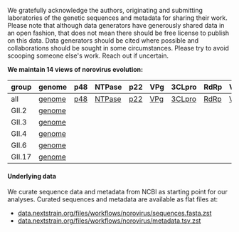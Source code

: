 We gratefully acknowledge the authors, originating and submitting laboratories of the genetic sequences and metadata for sharing their work. Please note that although data generators have generously shared data in an open fashion, that does not mean there should be free license to publish on this data. Data generators should be cited where possible and collaborations should be sought in some circumstances. Please try to avoid scooping someone else's work. Reach out if uncertain.

**We maintain 14 views of norovirus evolution:**

| group | genome | p48 | NTPase | p22 | VPg | 3CLpro | RdRp | VP1 | VP2 |
|:--|:--|:--|:--|:--|:--|:--|:--|:--|:--|
| all | [genome](https://nextstrain.org/staging/norovirus/all/genome) | [p48](https://nextstrain.org/staging/norovirus/all/p48) | [NTPase](https://nextstrain.org/staging/norovirus/all/NTPase) | [p22](https://nextstrain.org/staging/norovirus/all/p22) | [VPg](https://nextstrain.org/staging/norovirus/all/VPg) | [3CLpro](https://nextstrain.org/staging/norovirus/all/3CLpro) | [RdRp](https://nextstrain.org/staging/norovirus/all/RdRp/) | [VP1](https://nextstrain.org/staging/norovirus/all/VP1) | [VP2](https://nextstrain.org/staging/norovirus/all/VP2) |
| GII.2 | [genome](https://nextstrain.org/staging/norovirus/GII.2/genome) | | | | | | | | |
| GII.3 | [genome](https://nextstrain.org/staging/norovirus/GII.3/genome) | | | | | | | | |
| GII.4 | [genome](https://nextstrain.org/staging/norovirus/GII.4/genome) | | | | | | | | |
| GII.6 | [genome](https://nextstrain.org/staging/norovirus/GII.6/genome) | | | | | | | | |
| GII.17 | [genome](https://nextstrain.org/staging/norovirus/GII.17/genome) | | | | | | | | |


#### Underlying data

We curate sequence data and metadata from NCBI as starting point for our analyses. Curated sequences and metadata are available as flat files at:

* [data.nextstrain.org/files/workflows/norovirus/sequences.fasta.zst](https://data.nextstrain.org/files/workflows/norovirus/sequences.fasta.zst)
* [data.nextstrain.org/files/workflows/norovirus/metadata.tsv.zst](https://data.nextstrain.org/files/workflows/norovirus/metadata.tsv.zst)
